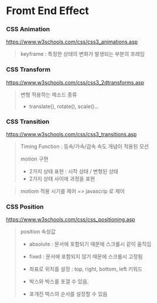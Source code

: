 # Fromt End Effect

### CSS Animation

https://www.w3schools.com/css/css3_animations.asp

> keyframe : 특정한 상태의 변화가 발생되는 부분의 프레임

### CSS Transform

https://www.w3schools.com/css/css3_2dtransforms.asp

> 변형 적용하는 메소드 종류
>
> - translate(), rotate(), scale()...

### CSS Transition

https://www.w3schools.com/css/css3_transitions.asp

> Timing Function : 등속/가속/감속 속도 개념이 적용된 모션
>
> motion 구현
>
> - 2가지 상태 표현 : 시작 상태 / 변형된 상태
> - 2가지 상태 사이에 과정을 표현

> motiom 적용 시기를 제어 => javascrip 로 제어

### CSS Position

https://www.w3schools.com/css/css_positioning.asp

> position 속성값
>
> - absolute : 문서에 포함되기 때문에 스크롤시 같이 움직임
> - fixed : 문서에 포함되지 않기 때문에 스크롤시 고정됨
>
> - 좌표로 위치를 설정 : top, right, bottom, left 키워드
> - 박스와 박스를 포갤 수 있음.
> - 포개진 박스의 순서를 설정할 수 있음
